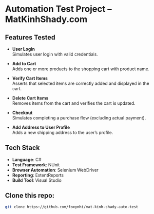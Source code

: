 # Automation Test Project – MatKinhShady.com

## Features Tested

- **User Login**  
  Simulates user login with valid credentials.

- **Add to Cart**  
  Adds one or more products to the shopping cart with product name.

- **Verify Cart Items**  
  Asserts that selected items are correctly added and displayed in the cart.

- **Delete Cart Items**  
  Removes items from the cart and verifies the cart is updated.

- **Checkout**  
  Simulates completing a purchase flow (excluding actual payment).

- **Add Address to User Profile**  
  Adds a new shipping address to the user’s profile.

## Tech Stack

- **Language**: C#
- **Test Framework**: NUnit
- **Browser Automation**: Selenium WebDriver
- **Reporting**: ExtentReports
- **Build Tool**: Visual Studio

##  Clone this repo:
   ```bash
   git clone https://github.com/foxynhi/mat-kinh-shady-auto-test
